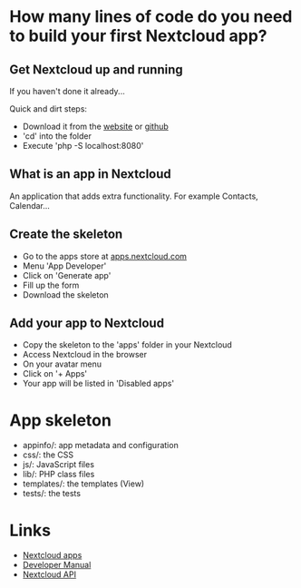 # How many lines of code do you need to build your first Nextcloud app?

## Get Nextcloud up and running
If you haven't done it already...

Quick and dirt steps:
- Download it from the [website](https://nextcloud.com/install/#instructions-server) or [github](https://github.com/nextcloud/server)
- 'cd' into the folder
- Execute 'php -S localhost:8080'

## What is an app in Nextcloud

An application that adds extra functionality. For example Contacts, Calendar...

## Create the skeleton

- Go to the apps store at [apps.nextcloud.com](https://apps.nextcloud.com)
- Menu 'App Developer'
- Click on 'Generate app'
- Fill up the form
- Download the skeleton

## Add your app to Nextcloud

- Copy the skeleton to the 'apps' folder in your Nextcloud
- Access Nextcloud in the browser
- On your avatar menu
- Click on '+ Apps'
- Your app will be listed in 'Disabled apps'

# App skeleton
- appinfo/: app metadata and configuration
- css/: the CSS
- js/: JavaScript files
- lib/: PHP class files
- templates/: the templates (View)
- tests/: the tests

# Links
- [Nextcloud apps](https://apps.nextcloud.com/developer/apps/generate)
- [Developer Manual](https://docs.nextcloud.com/server/12/developer_manual/index.html)
- [Nextcloud API](https://doc.owncloud.org/api/namespaces/OCP.html)

